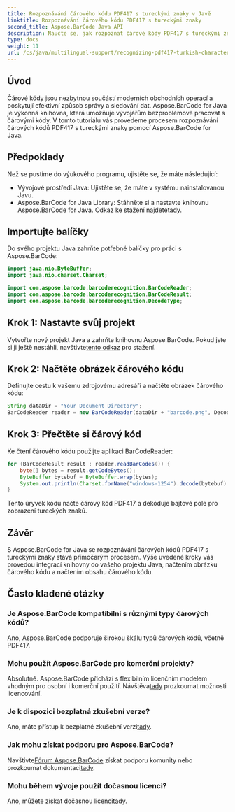 ```yaml
---
title: Rozpoznávání čárového kódu PDF417 s tureckými znaky v Javě
linktitle: Rozpoznávání čárového kódu PDF417 s tureckými znaky
second_title: Aspose.BarCode Java API
description: Naučte se, jak rozpoznat čárové kódy PDF417 s tureckými znaky v Javě pomocí Aspose.BarCode. Snadná integrace a výkonné možnosti dekódování.
type: docs
weight: 11
url: /cs/java/multilingual-support/recognizing-pdf417-turkish-characters/
---
```


## Úvod

Čárové kódy jsou nezbytnou součástí moderních obchodních operací a poskytují efektivní způsob správy a sledování dat. Aspose.BarCode for Java je výkonná knihovna, která umožňuje vývojářům bezproblémově pracovat s čárovými kódy. V tomto tutoriálu vás provedeme procesem rozpoznávání čárových kódů PDF417 s tureckými znaky pomocí Aspose.BarCode for Java.

## Předpoklady

Než se pustíme do výukového programu, ujistěte se, že máte následující:

- Vývojové prostředí Java: Ujistěte se, že máte v systému nainstalovanou Javu.
-  Aspose.BarCode for Java Library: Stáhněte si a nastavte knihovnu Aspose.BarCode for Java. Odkaz ke stažení najdete[tady](https://releases.aspose.com/barcode/java/).

## Importujte balíčky

Do svého projektu Java zahrňte potřebné balíčky pro práci s Aspose.BarCode:

```java
import java.nio.ByteBuffer;
import java.nio.charset.Charset;

import com.aspose.barcode.barcoderecognition.BarCodeReader;
import com.aspose.barcode.barcoderecognition.BarCodeResult;
import com.aspose.barcode.barcoderecognition.DecodeType;
```

## Krok 1: Nastavte svůj projekt

 Vytvořte nový projekt Java a zahrňte knihovnu Aspose.BarCode. Pokud jste si ji ještě nestáhli, navštivte[tento odkaz](https://releases.aspose.com/barcode/java/) pro stažení.

## Krok 2: Načtěte obrázek čárového kódu

Definujte cestu k vašemu zdrojovému adresáři a načtěte obrázek čárového kódu:

```java
String dataDir = "Your Document Directory";
BarCodeReader reader = new BarCodeReader(dataDir + "barcode.png", DecodeType.PDF_417);
```

## Krok 3: Přečtěte si čárový kód

Ke čtení čárového kódu použijte aplikaci BarCodeReader:

```java
for (BarCodeResult result : reader.readBarCodes()) {
    byte[] bytes = result.getCodeBytes();
    ByteBuffer bytebuf = ByteBuffer.wrap(bytes);
    System.out.println(Charset.forName("windows-1254").decode(bytebuf).toString());
}
```

Tento úryvek kódu načte čárový kód PDF417 a dekóduje bajtové pole pro zobrazení tureckých znaků.

## Závěr

S Aspose.BarCode for Java se rozpoznávání čárových kódů PDF417 s tureckými znaky stává přímočarým procesem. Výše uvedené kroky vás provedou integrací knihovny do vašeho projektu Java, načtením obrázku čárového kódu a načtením obsahu čárového kódu.

## Často kladené otázky

### Je Aspose.BarCode kompatibilní s různými typy čárových kódů?
Ano, Aspose.BarCode podporuje širokou škálu typů čárových kódů, včetně PDF417.

### Mohu použít Aspose.BarCode pro komerční projekty?
 Absolutně. Aspose.BarCode přichází s flexibilním licenčním modelem vhodným pro osobní i komerční použití. Návštěva[tady](https://purchase.aspose.com/buy) prozkoumat možnosti licencování.

### Je k dispozici bezplatná zkušební verze?
 Ano, máte přístup k bezplatné zkušební verzi[tady](https://releases.aspose.com/).

### Jak mohu získat podporu pro Aspose.BarCode?
 Navštivte[Fórum Aspose.BarCode](https://forum.aspose.com/c/barcode/13) získat podporu komunity nebo prozkoumat dokumentaci[tady](https://reference.aspose.com/barcode/java/).

### Mohu během vývoje použít dočasnou licenci?
 Ano, můžete získat dočasnou licenci[tady](https://purchase.aspose.com/temporary-license/).
